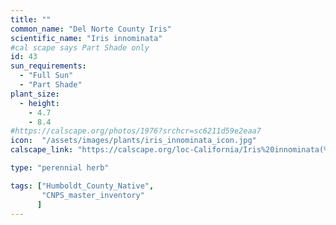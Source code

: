 ```yaml
---
title: ""
common_name: "Del Norte County Iris"
scientific_name: "Iris innominata"
#cal scape says Part Shade only
id: 43
sun_requirements:
  - "Full Sun"
  - "Part Shade"
plant_size:
  - height: 
    - 4.7
    - 8.4
#https://calscape.org/photos/1976?srchcr=sc6211d59e2eaa7
icon:  "/assets/images/plants/iris_innominata_icon.jpg"
calscape_link: "https://calscape.org/loc-California/Iris%20innominata(%20)"

type: "perennial herb"

tags: ["Humboldt_County_Native",
       "CNPS_master_inventory"
      ]
---
```


